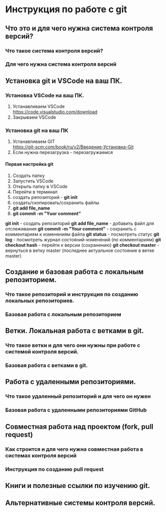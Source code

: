 # Инструкция по работе с git

## Что это и для чего нужна система контроля версий?

### Что такое система контроля версий?

### Для чего нужна система контроля версий

## Установка git и VSCode на ваш ПК.

### Установка VSCode на ваш ПК.

1. Устанавливаем VSCode  
    <https://code.visualstudio.com/download>
2. Закрываем VSCode

### Установка git на ваш ПК

1. Устанавливаем GIT  
    <https://git-scm.com/book/ru/v2/Введение-Установка-Git>
2. Если нужна перезагрузка - перезагружаемся  

#### Первая настройка git

1. Создать папку
2. Запустить VSCode
3. Открыть папку в VSCode
4. Перейти в терминал
5. создать репозиторий - **git init**
6. создать/скопировать/сохранить файлы
7. **git add file_name**
8. **git commit -m "Yuor comment"**

**git init** - создать репозиторий
**git add file_name** - добавить файл для отслеживания
**git commit -m "Your comment"** - сохранить с комментарием к изменениям файла
**git status** - посмотреть статус
**git log** - посмотреть журнал состояний-изменений (по комментариям)
**git checkout hash** - перейти к версии (сохранению)
**git checkout master** - вернуться в ветку master (последнее актуальное состояние в ветке master)  

## Создание и базовая работа с локальным репозиторием.

### Что такое репозиторий и инструкция по созданию локальных репозиториев.

### Базовая работа с локальным репозиторием

## Ветки. Локальная работа с ветками в git.

### Что такое ветки и для чего они нужны при работе с системой контроля версий.

### Базовая работа с ветками в git.

## Работа с удаленными репозиториями.

### Что такое удаленный репозиторий и для чего он нужен

### Базовая работа с удаленными репозиториями GitHub

## Совместная работа над проектом (fork, pull request)

### Как строится и для чего нужна совместная работа в системах контроля версий

### Инструкция по созданию pull request

## Книги и полезные ссылки по изучению git.

## Альтернативные системы контроля версий.
